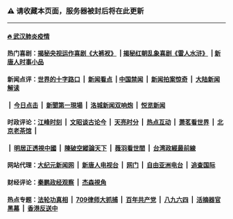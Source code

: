 ### ⚠️ 请收藏本页面，服务器被封后将在此更新

---

#### [🔥 武汉肺炎疫情](http://159.65.106.143:10000/videos/corona/)

#### 热门喜剧：[揭秘央视运作喜剧《大裤衩》](http://159.65.106.143:10000/videos/res/big-shorts/) &nbsp;|&nbsp;[揭秘红朝乱象喜剧《雷人水浒》](http://159.65.106.143:10000/videos/res/OutlawsOfMarsh/) &nbsp;|&nbsp;[新唐人时事小品](http://159.65.106.143:10000/videos/res/comedy/)

#### 新闻点评：[世界的十字路口](http://159.65.106.143:81/tanghao/) &nbsp;|&nbsp; [新闻看点](http://159.65.106.143:81/news-insight/) &nbsp;|&nbsp;[中国禁闻](http://159.65.106.143:81/ntdtv-news/) &nbsp;|&nbsp; [新闻拍案惊奇](http://159.65.106.143:81/dayu/) &nbsp;|&nbsp; [大陆新闻解读](http://159.65.106.143:81/ntdtv-comedy/)
####   &nbsp;|&nbsp;  [今日点击](http://159.65.106.143:81/news-click/)  &nbsp;|&nbsp; [新聞第一現場](http://159.65.106.143:81/primary-scene/) &nbsp;|&nbsp; [洛城新闻双响炮](http://159.65.106.143:81/la-news/) &nbsp;|&nbsp; [悦览新闻](http://159.65.106.143:81/dingyue/)

#### 时政评论：[江峰时刻](http://159.65.106.143:81/today-in-history/) &nbsp;|&nbsp; [文昭谈古论今](http://159.65.106.143:81/wenzhao/) &nbsp;|&nbsp; [天亮时分](http://159.65.106.143:81/tianliang/) &nbsp;|&nbsp; [热点互动](http://159.65.106.143:81/ntdtv-rdhd/) &nbsp;|&nbsp; [萧茗看世界](http://159.65.106.143:81/simonegao/) &nbsp;|&nbsp; [北京老茶馆](http://159.65.106.143:81/teahouse/)  &nbsp;|&nbsp;  
####   &nbsp;|&nbsp;  [明居正透視中國](http://159.65.106.143:81/decoding-china/)  &nbsp;|&nbsp; [陳破空縱論天下](http://159.65.106.143:81/pokong/)  &nbsp;|&nbsp; [薇羽看世間](http://159.65.106.143:81/weiyu/)  &nbsp;|&nbsp; [台湾政經最前線](http://159.65.106.143:81/taiwan/)   

#### 网站代理：[大纪元新闻网](http://159.65.106.143:10080/gb/) &nbsp;|&nbsp; [新唐人电视台](http://159.65.106.143:8808/gb/) &nbsp;|&nbsp; [网门](http://159.65.106.143:11000/) &nbsp;|&nbsp; [自由亚洲电台](http://159.65.106.143:9800/mandarin/) &nbsp;|&nbsp; [追查国际](http://159.65.106.143:10010/)

#### 财经评论：[秦鹏政经观察](http://159.65.106.143:81/qinpeng/) &nbsp;|&nbsp; [杰森視角](http://159.65.106.143:81/jason/)

#### 热点专题：[法轮功真相](http://159.65.106.143:10000/videos/truth.html) &nbsp;|&nbsp; [709律师大抓捕](http://159.65.106.143:10000/videos/709/) &nbsp;|&nbsp; [百年共产党](http://159.65.106.143:10000/videos/ccp.html) &nbsp;|&nbsp; [八九六四](http://159.65.106.143:10000/videos/88/)  &nbsp;|&nbsp; [活摘器官黑幕](http://159.65.106.143:10000/videos/res/Organs/)  &nbsp;|&nbsp; [香港反送中](http://159.65.106.143:10000/videos/res/hk/) 

<img src='http://gfw-breaker.win/links.md' width='0px' height='0px'/>

